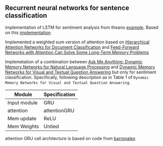 ## Recurrent neural networks for sentence classification

implementation of LSTM for sentiment analysis from theano [example](http://deeplearning.net/tutorial/lstm.html).
Based on this [implementation](https://github.com/inikdom/neural-sentiment)

Implemented a weighted sum version of attention based on [Hierarchical Attention Networks for Document Classification](https://www.cs.cmu.edu/~diyiy/docs/naacl16.pdf) 
and [Feed-Forward Networks with Attention Can Solve Some Long-Term Memory Problems](https://arxiv.org/abs/1512.08756)

Implemetation of a combination between [Ask Me Anything: Dynamic Memory Networks for Natural Language Processing](https://arxiv.org/abs/1506.07285) and [Dynamic Memory Networks for Visual and Textual Question Answering](https://arxiv.org/abs/1603.01417) but only for sentiment classification. Specifically, following description as in Table 1 of `Dynamic Memory Networks for Visual and Textual Question Answering`. 

|Module | Specification |
|-------|---------------|
|Input module|GRU|
|attention|attentionGRU|
|Mem update|ReLU|
|Mem Weights|Untied|
 

attention GRU cell architecture is based on code from [barronalex](https://github.com/barronalex/Dynamic-Memory-Networks-in-TensorFlow)

